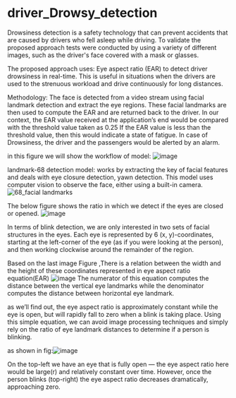 # driver_Drowsy_detection
Drowsiness detection is a safety technology that can prevent accidents that are caused by drivers who fell asleep while driving. To validate the proposed approach tests were conducted by using a variety of different images, such as the driver's face covered with a mask or glasses. 

The proposed approach uses: 
Eye aspect ratio (EAR)   to detect driver drowsiness in real-time. This is useful in situations when the drivers are used to the strenuous workload and drive continuously for long distances.

 Methodology:
 The face is detected from a video stream using facial
landmark detection and extract the eye regions. These facial landmarks are then used to compute the EAR and are returned back to the driver. In our context, the EAR value received at the application’s end would be compared with the threshold value taken as 0.25 If the EAR value is less than the threshold value, then this would indicate a state of fatigue. In case of Drowsiness, the driver and the passengers would be alerted by an alarm.

in this figure we will show the workflow of model:
![image](https://github.com/fatma-elshall/driver_Drowsy_detection/assets/90958050/d1afb052-7c6f-443f-b3fa-fe50dc95f58e)


 landmark-68 detection model:
 works  by extracting the key of facial features  and deals with eye closure detection, yawn detection. 
This model uses computer vision to observe the face, either using a built-in camera. 
![68_facial landmarks](https://github.com/fatma-elshall/driver_Drowsy_detection/assets/90958050/1febe16e-47dc-42a6-915f-375a7dfc93d7)

The below figure shows the ratio in which we detect if the eyes are closed or opened.
![image](https://github.com/fatma-elshall/driver_Drowsy_detection/assets/90958050/a17b0eb4-abf8-4a78-9538-99d0fe6a86ab)

In terms of blink detection, we are only interested in two sets of facial structures in the eyes.
Each eye is represented by 6 (x, y)-coordinates, starting at the left-corner of the eye (as if you were looking at the person), and then working clockwise around the remainder of the region.

Based on the last  image Figure ,There is a relation between the width and the height of these coordinates represented in eye aspect ratio equation(EAR) ![image](https://github.com/fatma-elshall/driver_Drowsy_detection/assets/90958050/fe84de2d-b6cb-42e5-8093-57814296a636)
The numerator of  this equation computes the distance between the vertical eye landmarks while the denominator computes the distance between horizontal eye landmark.

as we’ll find out, the eye aspect ratio is approximately constant while the eye is open, but will rapidly fall to zero when a blink is taking place. Using this simple equation, we can avoid image processing techniques and simply rely on the ratio of eye landmark distances to determine if a person is blinking.

as shown in fig:![image](https://github.com/fatma-elshall/driver_Drowsy_detection/assets/90958050/2b3850f9-86b3-4834-924d-b58de0333f82)

On the top-left we have an eye that is fully open — the eye aspect ratio here would be large(r) and relatively constant over time. However, once the person blinks (top-right) the eye aspect ratio decreases dramatically, approaching zero.



 





